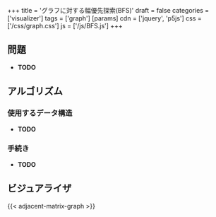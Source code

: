 +++
title = 'グラフに対する幅優先探索(BFS)'
draft = false
categories = ['visualizer']
tags = ['graph']
[params]
    cdn = ['jquery', 'p5js']
    css = ['/css/graph.css']
    js = ['/js/BFS.js']
+++

## 問題

* **TODO**

## アルゴリズム

### 使用するデータ構造

* **TODO**

### 手続き

* **TODO**

## ビジュアライザ

{{< adjacent-matrix-graph >}}
